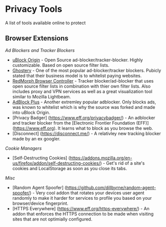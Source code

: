 # Privacy Tools
A list of tools available online to protect 

## Browser Extensions
*Ad Blockers and Tracker Blockers*
* [uBlock Origin](https://github.com/gorhill/uBlock) - Open Source ad-blocker/tracker-blocker. Highly customizable. Based on open source filter lists.
* [Ghostery](https://www.ghostery.com/) - One of the most popular ad-blocker/tracker blockers. Pubicly stated that their business model is to whitelist paying websites.
* [RedMorph Browser Controller](https://redmorph.com/) - Tracker blocker/ad-blocker that uses open source filter lists in combination with thier own filter lists. Also includes proxy and VPN services as well as a great visualization tool similar to Mozilla Lightbeam.
* [AdBlock Plus](https://adblockplus.org/) - Another extremley popular adblocker. Only blocks ads, was known to whitelist which is why the source was forked and made into uBlock Origin.
* [Privacy Badger] (https://www.eff.org/privacybadger/) - An adblocker and tracker blocker from the [Electronic Frontier Foundation (EFF)] (https://www.eff.org). It learns what to block as you browse the web.
* [Disconnect] (https://disconnect.me/) - A relativley new tracking blocker made by an ex googler.

*Cookie Managers*
* [Self-Destructing Cookies] (https://addons.mozilla.org/en-us/firefox/addon/self-destructing-cookies/) - Get's rid of a site's cookies and LocalStorage as soon as you close its tabs.

*Misc*
* [Random Agent Spoofer] (https://github.com/dillbyrne/random-agent-spoofer/) - Very cool addon that rotates your devices user agent randomly to make it harder for services to profile you based on your browser/device fingerprint.
* [HTTPS Everywhere] (https://www.eff.org/https-everywhere/) - An addon that enforces the HTTPS connection to be made when visiting sites that are not optimially configured.
